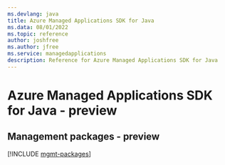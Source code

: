 ```yaml
---
ms.devlang: java
title: Azure Managed Applications SDK for Java
ms.data: 08/01/2022
ms.topic: reference
author: joshfree
ms.author: jfree
ms.service: managedapplications
description: Reference for Azure Managed Applications SDK for Java
---
```

# Azure Managed Applications SDK for Java - preview

## Management packages - preview
[!INCLUDE [mgmt-packages](managed-applications-mgmt-index.md)]